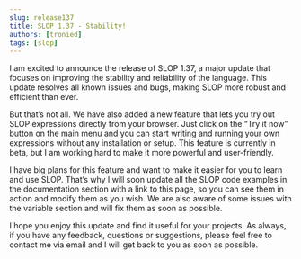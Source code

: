 ```yaml
---
slug: release137
title: SLOP 1.37 - Stability!
authors: [tronied]
tags: [slop]
---
```

I am excited to announce the release of SLOP 1.37, a major update that focuses on improving the 
stability and reliability of the language. This update resolves all known issues and bugs, 
making SLOP more robust and efficient than ever.

But that’s not all. We have also added a new feature that lets you try out SLOP expressions directly 
from your browser. Just click on the “Try it now” button on the main menu and you can start writing 
and running your own expressions without any installation or setup. This feature is currently in beta, 
but I am working hard to make it more powerful and user-friendly.

I have big plans for this feature and want to make it easier for you to learn and use SLOP. 
That’s why I will soon update all the SLOP code examples in the documentation section with a link to 
this page, so you can see them in action and modify them as you wish. We are also aware of some issues 
with the variable section and will fix them as soon as possible.

I hope you enjoy this update and find it useful for your projects. As always, if you have any feedback, 
questions or suggestions, please feel free to contact me via email and I will get back to you as soon 
as possible.